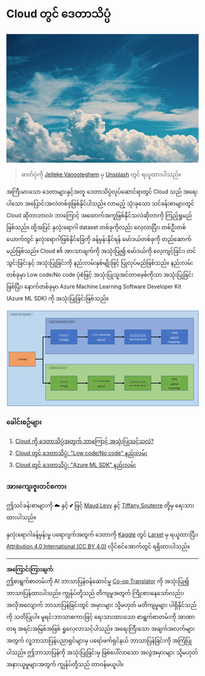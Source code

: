 <!--
CO_OP_TRANSLATOR_METADATA:
{
  "original_hash": "8dfe141a0f46f7d253e07f74913c7f44",
  "translation_date": "2025-08-30T17:37:42+00:00",
  "source_file": "5-Data-Science-In-Cloud/README.md",
  "language_code": "my"
}
-->
# Cloud တွင် ဒေတာသိပ္ပံ

![cloud-picture](../../../translated_images/cloud-picture.f5526de3c6c6387b2d656ba94f019b3352e5e3854a78440e4fb00c93e2dea675.my.jpg)

> ဓာတ်ပုံကို [Jelleke Vanooteghem](https://unsplash.com/@ilumire) မှ [Unsplash](https://unsplash.com/s/photos/cloud?orientation=landscape) တွင် ရယူထားပါသည်။

အကြီးမားသော ဒေတာများနှင့်အတူ ဒေတာသိပ္ပံလုပ်ဆောင်ရာတွင် Cloud သည် အရေးပါသော အပြောင်းအလဲတစ်ခုဖြစ်နိုင်ပါသည်။ လာမည့် သုံးခုသော သင်ခန်းစာများတွင် Cloud ဆိုတာဘာလဲ၊ ဘာကြောင့် အထောက်အကူဖြစ်နိုင်သလဲဆိုတာကို ကြည့်ရှုမည်ဖြစ်သည်။ ထို့အပြင် နှလုံးရောဂါ dataset တစ်ခုကိုလည်း လေ့လာပြီး၊ တစ်ဦးတစ်ယောက်တွင် နှလုံးရောဂါဖြစ်နိုင်ခြေကို ခန့်မှန်းနိုင်ရန် မော်ဒယ်တစ်ခုကို တည်ဆောက်မည်ဖြစ်သည်။ Cloud ၏ အားသာချက်ကို အသုံးပြု၍ မော်ဒယ်ကို လေ့ကျင့်ခြင်း၊ တင်သွင်းခြင်းနှင့် အသုံးပြုခြင်းကို နည်းလမ်းနှစ်မျိုးဖြင့် ပြုလုပ်မည်ဖြစ်သည်။ နည်းလမ်းတစ်ခုမှာ Low code/No code ပုံစံဖြင့် အသုံးပြုသူအင်တာဖေ့စ်ကိုသာ အသုံးပြုခြင်းဖြစ်ပြီး၊ နောက်တစ်ခုမှာ Azure Machine Learning Software Developer Kit (Azure ML SDK) ကို အသုံးပြုခြင်းဖြစ်သည်။

![project-schema](../../../translated_images/project-schema.420e56d495624541eaecf2b737f138c86fb7d8162bb1c0bf8783c350872ffc4d.my.png)

### ခေါင်းစဉ်များ

1. [Cloud ကို ဒေတာသိပ္ပံအတွက် ဘာကြောင့် အသုံးပြုသင့်သလဲ?](17-Introduction/README.md)  
2. [Cloud တွင် ဒေတာသိပ္ပံ: "Low code/No code" နည်းလမ်း](18-Low-Code/README.md)  
3. [Cloud တွင် ဒေတာသိပ္ပံ: "Azure ML SDK" နည်းလမ်း](19-Azure/README.md)  

### အားကျေးဇူးတင်စကား  
ဤသင်ခန်းစာများကို ☁️ နှင့် 💕 ဖြင့် [Maud Levy](https://twitter.com/maudstweets) နှင့် [Tiffany Souterre](https://twitter.com/TiffanySouterre) တို့မှ ရေးသားထားပါသည်။  

နှလုံးရောဂါခန့်မှန်းမှု ပရောဂျက်အတွက် ဒေတာကို [Kaggle](https://www.kaggle.com/andrewmvd/heart-failure-clinical-data) တွင် [
Larxel](https://www.kaggle.com/andrewmvd) မှ ရယူထားပြီး၊ [Attribution 4.0 International (CC BY 4.0)](https://creativecommons.org/licenses/by/4.0/) လိုင်စင်အောက်တွင် ရရှိထားပါသည်။  

---

**အကြောင်းကြားချက်**:  
ဤစာရွက်စာတမ်းကို AI ဘာသာပြန်ဝန်ဆောင်မှု [Co-op Translator](https://github.com/Azure/co-op-translator) ကို အသုံးပြု၍ ဘာသာပြန်ထားပါသည်။ ကျွန်ုပ်တို့သည် တိကျမှုအတွက် ကြိုးစားနေသော်လည်း၊ အလိုအလျောက် ဘာသာပြန်ခြင်းတွင် အမှားများ သို့မဟုတ် မတိကျမှုများ ပါရှိနိုင်သည်ကို သတိပြုပါ။ မူရင်းဘာသာစကားဖြင့် ရေးသားထားသော စာရွက်စာတမ်းကို အာဏာတရ အရင်းအမြစ်အဖြစ် ရှုလေ့လာသင့်ပါသည်။ အရေးကြီးသော အချက်အလက်များအတွက် လူ့ဘာသာပြန်ပညာရှင်များမှ ပရော်ဖက်ရှင်နယ် ဘာသာပြန်ခြင်းကို အကြံပြုပါသည်။ ဤဘာသာပြန်ကို အသုံးပြုခြင်းမှ ဖြစ်ပေါ်လာသော အလွဲအမှားများ သို့မဟုတ် အနားယူမှုများအတွက် ကျွန်ုပ်တို့သည် တာဝန်မယူပါ။